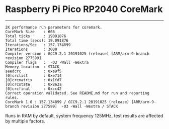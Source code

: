 # Raspberry Pi Pico RP2040 CoreMark

------

```
2K performance run parameters for coremark.
CoreMark Size    : 666
Total ticks      : 19091876
Total time (secs): 19.091876
Iterations/Sec   : 157.134899
Iterations       : 3000
Compiler version : GCC9.2.1 20191025 (release) [ARM/arm-9-branch revision 277599]
Compiler flags   :  -O3 -Wall -Wextra
Memory location  : STACK
seedcrc          : 0xe9f5
[0]crclist       : 0xe714
[0]crcmatrix     : 0x1fd7
[0]crcstate      : 0x8e3a
[0]crcfinal      : 0xcc42
Correct operation validated. See README.md for run and reporting rules.
CoreMark 1.0 : 157.134899 / GCC9.2.1 20191025 (release) [ARM/arm-9-branch revision 277599]  -O3 -Wall -Wextra / STACK
```

Runs in RAM by default, system frequency 125MHz, test results are affected by multiple factors.